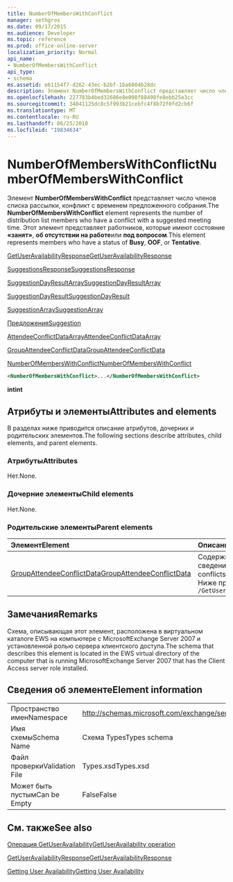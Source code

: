 ```yaml
---
title: NumberOfMembersWithConflict
manager: sethgros
ms.date: 09/17/2015
ms.audience: Developer
ms.topic: reference
ms.prod: office-online-server
localization_priority: Normal
api_name:
- NumberOfMembersWithConflict
api_type:
- schema
ms.assetid: e61154f7-d262-43ec-b2bf-1ba6804b28dc
description: Элемент NumberOfMembersWithConflict представляет число членов списка рассылки, конфликт с временем предложенного собрания. Этот элемент представляет работников, которые имеют состояние «занят», об отсутствии на работе или под вопросом.
ms.openlocfilehash: 227783b4bed32686e8e098f88498fe8ebb25e3cc
ms.sourcegitcommit: 34041125dc8c5f993b21cebfc4f8b72f0fd2cb6f
ms.translationtype: MT
ms.contentlocale: ru-RU
ms.lasthandoff: 06/25/2018
ms.locfileid: "19834634"
---
```

# <a name="numberofmemberswithconflict"></a><span data-ttu-id="08de8-104">NumberOfMembersWithConflict</span><span class="sxs-lookup"><span data-stu-id="08de8-104">NumberOfMembersWithConflict</span></span>

<span data-ttu-id="08de8-105">Элемент **NumberOfMembersWithConflict** представляет число членов списка рассылки, конфликт с временем предложенного собрания.</span><span class="sxs-lookup"><span data-stu-id="08de8-105">The **NumberOfMembersWithConflict** element represents the number of distribution list members who have a conflict with a suggested meeting time.</span></span> <span data-ttu-id="08de8-106">Этот элемент представляет работников, которые имеют состояние **«занят»**, **об отсутствии на работе**или **под вопросом**.</span><span class="sxs-lookup"><span data-stu-id="08de8-106">This element represents members who have a status of **Busy**, **OOF**, or **Tentative**.</span></span>
  
[<span data-ttu-id="08de8-107">GetUserAvailabilityResponse</span><span class="sxs-lookup"><span data-stu-id="08de8-107">GetUserAvailabilityResponse</span></span>](getuseravailabilityresponse.md)
  
[<span data-ttu-id="08de8-108">SuggestionsResponse</span><span class="sxs-lookup"><span data-stu-id="08de8-108">SuggestionsResponse</span></span>](suggestionsresponse.md)
  
[<span data-ttu-id="08de8-109">SuggestionDayResultArray</span><span class="sxs-lookup"><span data-stu-id="08de8-109">SuggestionDayResultArray</span></span>](suggestiondayresultarray.md)
  
[<span data-ttu-id="08de8-110">SuggestionDayResult</span><span class="sxs-lookup"><span data-stu-id="08de8-110">SuggestionDayResult</span></span>](suggestiondayresult.md)
  
[<span data-ttu-id="08de8-111">SuggestionArray</span><span class="sxs-lookup"><span data-stu-id="08de8-111">SuggestionArray</span></span>](suggestionarray.md)
  
[<span data-ttu-id="08de8-112">Предложения</span><span class="sxs-lookup"><span data-stu-id="08de8-112">Suggestion</span></span>](suggestion.md)
  
[<span data-ttu-id="08de8-113">AttendeeConflictDataArray</span><span class="sxs-lookup"><span data-stu-id="08de8-113">AttendeeConflictDataArray</span></span>](attendeeconflictdataarray.md)
  
[<span data-ttu-id="08de8-114">GroupAttendeeConflictData</span><span class="sxs-lookup"><span data-stu-id="08de8-114">GroupAttendeeConflictData</span></span>](groupattendeeconflictdata.md)
  
[<span data-ttu-id="08de8-115">NumberOfMembersWithConflict</span><span class="sxs-lookup"><span data-stu-id="08de8-115">NumberOfMembersWithConflict</span></span>](numberofmemberswithconflict.md)
  
```xml
<NumberOfMembersWithConflict>...</NumberOfMembersWithConflict>
```

 <span data-ttu-id="08de8-116">**int**</span><span class="sxs-lookup"><span data-stu-id="08de8-116">**int**</span></span>
## <a name="attributes-and-elements"></a><span data-ttu-id="08de8-117">Атрибуты и элементы</span><span class="sxs-lookup"><span data-stu-id="08de8-117">Attributes and elements</span></span>

<span data-ttu-id="08de8-118">В разделах ниже приводится описание атрибутов, дочерних и родительских элементов.</span><span class="sxs-lookup"><span data-stu-id="08de8-118">The following sections describe attributes, child elements, and parent elements.</span></span>
  
### <a name="attributes"></a><span data-ttu-id="08de8-119">Атрибуты</span><span class="sxs-lookup"><span data-stu-id="08de8-119">Attributes</span></span>

<span data-ttu-id="08de8-120">Нет.</span><span class="sxs-lookup"><span data-stu-id="08de8-120">None.</span></span>
  
### <a name="child-elements"></a><span data-ttu-id="08de8-121">Дочерние элементы</span><span class="sxs-lookup"><span data-stu-id="08de8-121">Child elements</span></span>

<span data-ttu-id="08de8-122">Нет.</span><span class="sxs-lookup"><span data-stu-id="08de8-122">None.</span></span>
  
### <a name="parent-elements"></a><span data-ttu-id="08de8-123">Родительские элементы</span><span class="sxs-lookup"><span data-stu-id="08de8-123">Parent elements</span></span>

|<span data-ttu-id="08de8-124">**Элемент**</span><span class="sxs-lookup"><span data-stu-id="08de8-124">**Element**</span></span>|<span data-ttu-id="08de8-125">**Описание**</span><span class="sxs-lookup"><span data-stu-id="08de8-125">**Description**</span></span>|
|:-----|:-----|
|[<span data-ttu-id="08de8-126">GroupAttendeeConflictData</span><span class="sxs-lookup"><span data-stu-id="08de8-126">GroupAttendeeConflictData</span></span>](groupattendeeconflictdata.md) <br/> |<span data-ttu-id="08de8-127">Содержит конфликта статистические сведения об количество пользователей, которые доступны, количество пользователей, конфликтов и количество пользователей, у которых нет сведений о доступности в списке рассылки для предложенного собрания.</span><span class="sxs-lookup"><span data-stu-id="08de8-127">Contains aggregate conflict information about the number of users who are available, the number of users who have conflicts, and the number of users who do not have availability information in a distribution list for a suggested meeting time.</span></span>  <br/> <span data-ttu-id="08de8-128">Ниже приведен выражение XPath для этого элемента.</span><span class="sxs-lookup"><span data-stu-id="08de8-128">The following is the XPath expression to this element:</span></span>  <br/>  `/GetUserAvailabilityResponse/SuggestionsResponse/SuggestionDayResultArray/SuggestionDayResult[i]/SuggestionArray/Suggestion[i]/AttendeeConflictDataArray/GroupAttendeeConflictData[i]` <br/> |
   
## <a name="remarks"></a><span data-ttu-id="08de8-129">Замечания</span><span class="sxs-lookup"><span data-stu-id="08de8-129">Remarks</span></span>

<span data-ttu-id="08de8-130">Схема, описывающая этот элемент, расположена в виртуальном каталоге EWS на компьютере с MicrosoftExchange Server 2007 и установленной ролью сервера клиентского доступа.</span><span class="sxs-lookup"><span data-stu-id="08de8-130">The schema that describes this element is located in the EWS virtual directory of the computer that is running MicrosoftExchange Server 2007 that has the Client Access server role installed.</span></span>
  
## <a name="element-information"></a><span data-ttu-id="08de8-131">Сведения об элементе</span><span class="sxs-lookup"><span data-stu-id="08de8-131">Element information</span></span>

|||
|:-----|:-----|
|<span data-ttu-id="08de8-132">Пространство имен</span><span class="sxs-lookup"><span data-stu-id="08de8-132">Namespace</span></span>  <br/> |http://schemas.microsoft.com/exchange/services/2006/types  <br/> |
|<span data-ttu-id="08de8-133">Имя схемы</span><span class="sxs-lookup"><span data-stu-id="08de8-133">Schema Name</span></span>  <br/> |<span data-ttu-id="08de8-134">Схема Types</span><span class="sxs-lookup"><span data-stu-id="08de8-134">Types schema</span></span>  <br/> |
|<span data-ttu-id="08de8-135">Файл проверки</span><span class="sxs-lookup"><span data-stu-id="08de8-135">Validation File</span></span>  <br/> |<span data-ttu-id="08de8-136">Types.xsd</span><span class="sxs-lookup"><span data-stu-id="08de8-136">Types.xsd</span></span>  <br/> |
|<span data-ttu-id="08de8-137">Может быть пустым</span><span class="sxs-lookup"><span data-stu-id="08de8-137">Can be Empty</span></span>  <br/> |<span data-ttu-id="08de8-138">False</span><span class="sxs-lookup"><span data-stu-id="08de8-138">False</span></span>  <br/> |
   
## <a name="see-also"></a><span data-ttu-id="08de8-139">См. также</span><span class="sxs-lookup"><span data-stu-id="08de8-139">See also</span></span>



[<span data-ttu-id="08de8-140">Операция GetUserAvailability</span><span class="sxs-lookup"><span data-stu-id="08de8-140">GetUserAvailability operation</span></span>](getuseravailability-operation.md)
  
[<span data-ttu-id="08de8-141">GetUserAvailabilityResponse</span><span class="sxs-lookup"><span data-stu-id="08de8-141">GetUserAvailabilityResponse</span></span>](getuseravailabilityresponse.md)


[<span data-ttu-id="08de8-142">Getting User Availability</span><span class="sxs-lookup"><span data-stu-id="08de8-142">Getting User Availability</span></span>](http://msdn.microsoft.com/library/d4133fcb-9b0f-4e6b-aadf-a389da83516a%28Office.15%29.aspx)

